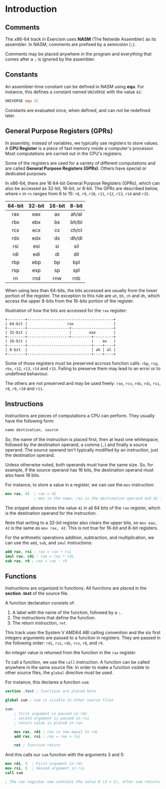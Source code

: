 # Introduction

## Comments

The x86-64 track in Exercism uses **NASM** (The Netwide Assembler) as its assembler.
In NASM, comments are prefixed by a semicolon (`;`).

Comments may be placed anywhere in the program and everything that comes after a `;` is ignored by the assembler.

## Constants

An assembler-time constant can be defined in NASM using **equ**.
For instance, this defines a constant named `UNIVERSE` with the value `42`:

```nasm
UNIVERSE equ 42
```

Constants are evaluated once, when defined, and can *not* be redefined later.

## General Purpose Registers (GPRs)

In assembly, instead of variables, we typically use registers to store values.
A **CPU Register** is a piece of fast memory inside a computer's processor.
Most computations are carried out in the CPU's registers.

Some of the registers are used for a variety of different computations and are called **General Purpose Registers (GPRs)**.
Others have special or dedicated purposes.

In x86-64, there are 16 64-bit General Purpose Registers (GPRs), which can also be accessed as 32-bit, 16-bit, or 8-bit.
The GPRs are described below, where `n` in `rn` ranges from 8 to 15: `r8`, `r9`, `r10`, `r11`, `r12`, `r13`, `r14` and `r15`.

| 64-bit    | 32-bit    | 16-bit    | 8-bit     |
|:---------:|:---------:|:---------:|:---------:|
|   rax     |   eax     |   ax      |   ah/al   |
|   rbx     |   ebx     |   bx      |   bh/bl   |
|   rcx     |   ecx     |   cx      |   ch/cl   |
|   rdx     |   edx     |   dx      |   dh/dl   |
|   rsi     |   esi     |   si      |   sil     |
|   rdi     |   edi     |   di      |   dil     |
|   rbp     |   ebp     |   bp      |   bpl     |
|   rsp     |   esp     |   sp      |   spl     |
|   rn      |   rnd     |   rnw     |   rnb     |

When using less than 64-bits, the bits accessed are usually from the lower portion of the register.
The exception to this rule are `ah`, `bh`, `ch` and `dh`, which access the upper 8-bits from the 16-bits portion of the register.

Illustration of how the bits are accessed for the `rax` register:

```
+--------+---------------------------------------+
| 64-bit |                  rax                  |
+--------+-------------------+-------------------+
| 32-bit |                   |        eax        |
+--------+-------------------+---------+---------+
| 16-bit |                             |    ax   |
+--------+-----------------------------+----+----+
| 8-bit  |                             | ah | al |
+--------+-----------------------------+----+----+
```

Some of those registers must be preserved accross function calls: `rbp`, `rsp`, `rbx`, `r12`, `r13`, `r14` and `r15`.
Failing to preserve them may lead to an error or to undefined behaviour.

The others are not preserved and may be used freely: `rax`, `rcx`, `rdx`, `rdi`, `rsi`, `r8`, `r9`, `r10` and `r11`.

## Instructions

Instructions are pieces of computations a CPU can perform.
They usually have the following form:

```nasm
name destination, source
```

So, the name of the instruction is placed first, then at least one whitespace, followed by the destination operand, a comma (`,`) and finally a source operand.
The source operand isn't typically modified by an instruction, just the destination operand.

Unless otherwise noted, both operands must have the same size.
So, for example, if the source operand has 16 bits, the destination operand must also have 16 bits.

For instance, to store a value in a register, we can use the `mov` instruction:

```nasm
mov rax, 42  ; rax = 42
             ; mov is the name, rax is the destination operand and 42 is the source operand
```

The snippet above stores the value `42` in all 64 bits of the `rax` register, which is the destination operand for the instruction.

Note that writing to a 32-bit register also clears the upper bits, so `mov eax, 42` is the same as `mov rax, 42`.
This is not true for 16-bit and 8-bit registers.

For the arithmetic operations addition, subtraction, and multiplication, we can use the `add`, `sub`, and `imul` instructions:

```nasm
add rax, rsi ; rax = rax + rsi
imul rax, rdi ; rax = rax * rdi
sub rax, r8 ; rax = rax - r8
```
## Functions

Instructions are organized in functions.
All functions are placed in the **section .text** of the source file.

A function declaration consists of:

1. A label with the name of the function, followed by a `:`.
2. The instructions that define the function.
3. The return instruction, `ret`.

This track uses the System V AMD64 ABI calling convention and the six first integers arguments are passed to a function in registers.
They are passed in the following order: `rdi`, `rsi`, `rdx`, `rcx`, `r8`, and `r9`.

An integer value is returned from the function in the `rax` register.

To call a function, we use the `call` instruction.
A function can be called anywhere in the same source file.
In order to make a function visible to other source files, the `global` directive must be used.

For instance, this declares a function `sum`:

```nasm
section .text ; functions are placed here

global sum ; sum is visible to other source files

sum:
    ; first argument is passed in rdi
    ; second argument is passed in rsi
    ; return value is placed in rax

    mov rax, rdi ; rax is now equal to rdi
    add rax, rsi ; rax = rax + rsi

    ret ; function return
```

And this calls our `sum` function with the arguments 3 and 5:

```nasm
mov rdi, 3  ; First argument in rdi
mov rsi, 5  ; Second argument in rsi
call sum

; The rax register now contains the value 8 (3 + 5), after sum returns
```
